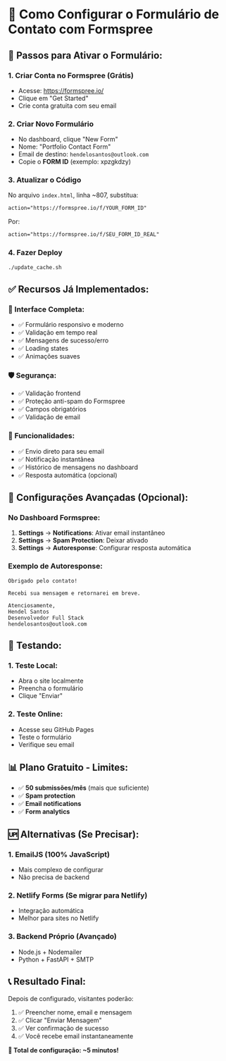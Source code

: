 # 📧 Como Configurar o Formulário de Contato com Formspree

## 🚀 Passos para Ativar o Formulário:

### 1. **Criar Conta no Formspree** (Grátis)
- Acesse: https://formspree.io/
- Clique em "Get Started"
- Crie conta gratuita com seu email

### 2. **Criar Novo Formulário**
- No dashboard, clique "New Form"
- Nome: "Portfolio Contact Form"
- Email de destino: `hendelosantos@outlook.com`
- Copie o **FORM ID** (exemplo: xpzgkdzy)

### 3. **Atualizar o Código**
No arquivo `index.html`, linha ~807, substitua:
```html
action="https://formspree.io/f/YOUR_FORM_ID"
```
Por:
```html
action="https://formspree.io/f/SEU_FORM_ID_REAL"
```

### 4. **Fazer Deploy**
```bash
./update_cache.sh
```

## ✅ **Recursos Já Implementados:**

### **🎨 Interface Completa:**
- ✅ Formulário responsivo e moderno
- ✅ Validação em tempo real
- ✅ Mensagens de sucesso/erro
- ✅ Loading states
- ✅ Animações suaves

### **🛡️ Segurança:**
- ✅ Validação frontend
- ✅ Proteção anti-spam do Formspree
- ✅ Campos obrigatórios
- ✅ Validação de email

### **📧 Funcionalidades:**
- ✅ Envio direto para seu email
- ✅ Notificação instantânea
- ✅ Histórico de mensagens no dashboard
- ✅ Resposta automática (opcional)

## 🔧 **Configurações Avançadas (Opcional):**

### **No Dashboard Formspree:**
1. **Settings** → **Notifications**: Ativar email instantâneo
2. **Settings** → **Spam Protection**: Deixar ativado
3. **Settings** → **Autoresponse**: Configurar resposta automática

### **Exemplo de Autoresponse:**
```
Obrigado pelo contato!

Recebi sua mensagem e retornarei em breve.

Atenciosamente,
Hendel Santos
Desenvolvedor Full Stack
hendelosantos@outlook.com
```

## 🧪 **Testando:**

### **1. Teste Local:**
- Abra o site localmente
- Preencha o formulário
- Clique "Enviar"

### **2. Teste Online:**
- Acesse seu GitHub Pages
- Teste o formulário
- Verifique seu email

## 📊 **Plano Gratuito - Limites:**
- ✅ **50 submissões/mês** (mais que suficiente)
- ✅ **Spam protection**
- ✅ **Email notifications**
- ✅ **Form analytics**

## 🆙 **Alternativas (Se Precisar):**

### **1. EmailJS** (100% JavaScript)
- Mais complexo de configurar
- Não precisa de backend

### **2. Netlify Forms** (Se migrar para Netlify)
- Integração automática
- Melhor para sites no Netlify

### **3. Backend Próprio** (Avançado)
- Node.js + Nodemailer
- Python + FastAPI + SMTP

## 📞 **Resultado Final:**
Depois de configurado, visitantes poderão:
1. ✅ Preencher nome, email e mensagem
2. ✅ Clicar "Enviar Mensagem"
3. ✅ Ver confirmação de sucesso
4. ✅ Você recebe email instantaneamente

**🎯 Total de configuração: ~5 minutos!**